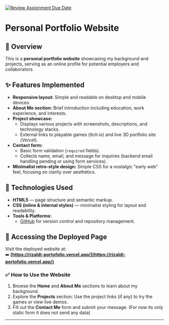 [![Review Assignment Due Date](https://classroom.github.com/assets/deadline-readme-button-22041afd0340ce965d47ae6ef1cefeee28c7c493a6346c4f15d667ab976d596c.svg)](https://classroom.github.com/a/akoVEwkh)

# Personal Portfolio Website

## 📄 Overview

This is a **personal portfolio website** showcasing my background and projects, serving as an online profile for potential employers and collaborators.

## ✨ Features Implemented

- **Responsive layout:** Simple and readable on desktop and mobile devices.
- **About Me section:** Brief introduction including education, work experience, and interests.
- **Project showcase:**
  - Displays various projects with screenshots, descriptions, and technology stacks.
  - External links to playable games (_Itch.io_) and live 3D portfolio site (_Vercel_).
- **Contact form:**
  - Basic form validation (`required` fields).
  - Collects name, email, and message for inquiries (backend email handling pending or using form services).
- **Minimalist retro-style design:** Simple CSS for a nostalgic "early web" feel, focusing on clarity over aesthetics.

## 🔧 Technologies Used

- **HTML5** — page structure and semantic markup.
- **CSS (inline & internal styles)** — minimalist styling for layout and readability.
- **Tools & Platforms:**
  - [GitHub](https://github.com/) for version control and repository management.

## 🚀 Accessing the Deployed Page

Visit the deployed website at:  
➡️ **[https://rizaldi-portofolio.vercel.app/](https://rizaldi-portofolio.vercel.app/)**

### ✅ How to Use the Website

1. Browse the **Home** and **About Me** sections to learn about my background.
2. Explore the **Projects** section:
   Use the project links (if any) to try the games or view live demos.
3. Fill out the **Contact Me** form and submit your message. (For now its only static form it does not send any data)

---
